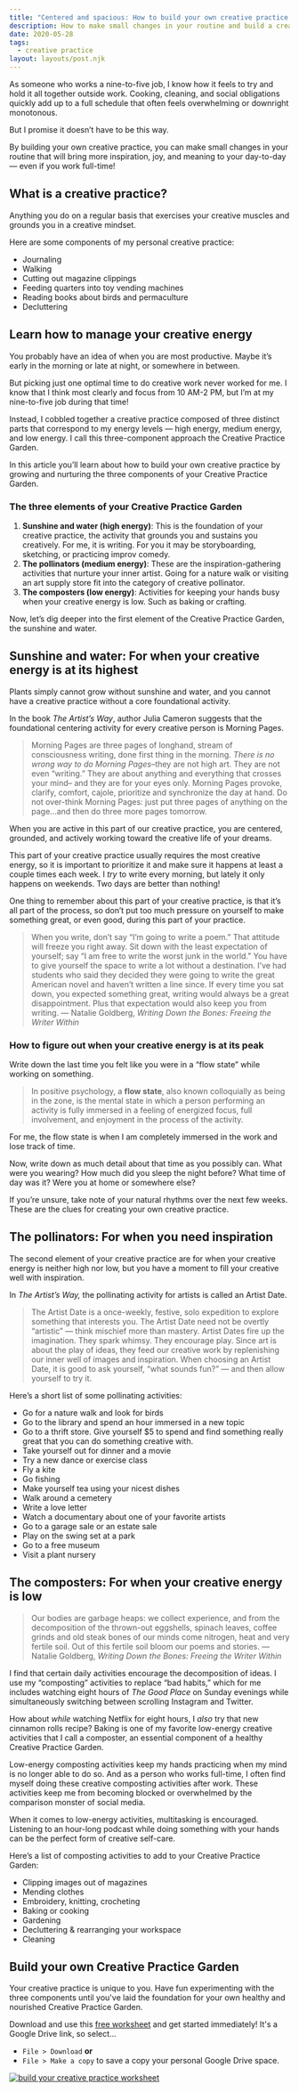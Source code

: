 ```yaml
---
title: "Centered and spacious: How to build your own creative practice as a busy, full-time professional"
description: How to make small changes in your routine and build a creative practice that will bring more inspiration, joy, and meaning to your day-to-day — even if you work full-time
date: 2020-05-28
tags:
  - creative practice
layout: layouts/post.njk
---
```


As someone who works a nine-to-five job, I know how it feels to try and hold it all together outside work. Cooking, cleaning, and social obligations quickly add up to a full schedule that often feels overwhelming or downright monotonous.

But I promise it doesn’t have to be this way.

By building your own creative practice, you can make small changes in your routine that will bring more inspiration, joy, and meaning to your day-to-day — even if you work full-time!

## What is a creative practice?

Anything you do on a regular basis that exercises your creative muscles and grounds you in a creative mindset.

Here are some components of my personal creative practice:

- Journaling
- Walking
- Cutting out magazine clippings
- Feeding quarters into toy vending machines
- Reading books about birds and permaculture
- Decluttering

## Learn how to manage your creative energy

You probably have an idea of when you are most productive. Maybe it’s early in the morning or late at night, or somewhere in between.

But picking just one optimal time to do creative work never worked for me. I know that I think most clearly and focus from 10 AM-2 PM, but I’m at my nine-to-five job during that time!

Instead, I cobbled together a creative practice composed of three distinct parts that correspond to my energy levels — high energy, medium energy, and low energy. I call this three-component approach the Creative Practice Garden.

In this article you’ll learn about how to build your own creative practice by growing and nurturing the three components of your Creative Practice Garden.

### The three elements of your Creative Practice Garden

1.  **Sunshine and water (high energy)**: This is the foundation of your creative practice, the activity that grounds you and sustains you creatively. For me, it is writing. For you it may be storyboarding, sketching, or practicing improv comedy.
2.  **The pollinators (medium energy)**: These are the inspiration-gathering activities that nurture your inner artist. Going for a nature walk or visiting an art supply store fit into the category of creative pollinator.
3.  **The composters (low energy)**: Activities for keeping your hands busy when your creative energy is low. Such as baking or crafting.

Now, let’s dig deeper into the first element of the Creative Practice Garden, the sunshine and water.

## Sunshine and water: For when your creative energy is at its highest

Plants simply cannot grow without sunshine and water, and you cannot have a creative practice without a core foundational activity.

In the book _The Artist’s Way_, author Julia Cameron suggests that the foundational centering activity for every creative person is Morning Pages.

> Morning Pages are three pages of longhand, stream of consciousness writing, done first thing in the morning. _There is no wrong way to do Morning Pages_–they are not high art. They are not even “writing.” They are about anything and everything that crosses your mind– and they are for your eyes only. Morning Pages provoke, clarify, comfort, cajole, prioritize and synchronize the day at hand. Do not over-think Morning Pages: just put three pages of anything on the page...and then do three more pages tomorrow.

When you are active in this part of our creative practice, you are centered, grounded, and actively working toward the creative life of your dreams.

This part of your creative practice usually requires the most creative energy, so it is important to prioritize it and make sure it happens at least a couple times each week. I _try_ to write every morning, but lately it only happens on weekends. Two days are better than nothing!

One thing to remember about this part of your creative practice, is that it’s all part of the process, so don’t put too much pressure on yourself to make something great, or even good, during this part of your practice.

> When you write, don’t say “I’m going to write a poem.” That attitude will freeze you right away. Sit down with the least expectation of yourself; say “I am free to write the worst junk in the world.” You have to give yourself the space to write a lot without a destination. I’ve had students who said they decided they were going to write the great American novel and haven’t written a line since. If every time you sat down, you expected something great, writing would always be a great disappointment. Plus that expectation would also keep you from writing.
> — Natalie Goldberg, _Writing Down the Bones: Freeing the Writer Within_

### How to figure out when your creative energy is at its peak

Write down the last time you felt like you were in a “flow state” while working on something.

> In positive psychology, a **flow state**, also known colloquially as being in the zone, is the mental state in which a person performing an activity is fully immersed in a feeling of energized focus, full involvement, and enjoyment in the process of the activity.

For me, the flow state is when I am completely immersed in the work and lose track of time.

Now, write down as much detail about that time as you possibly can. What were you wearing? How much did you sleep the night before? What time of day was it? Were you at home or somewhere else?

If you’re unsure, take note of your natural rhythms over the next few weeks. These are the clues for creating your own creative practice.

## The pollinators: For when you need inspiration

The second element of your creative practice are for when your creative energy is neither high nor low, but you have a moment to fill your creative well with inspiration.

In _The Artist’s Way,_ the pollinating activity for artists is called an Artist Date.

> The Artist Date is a once-weekly, festive, solo expedition to explore something that interests you. The Artist Date need not be overtly “artistic” — think mischief more than mastery. Artist Dates fire up the imagination. They spark whimsy. They encourage play. Since art is about the play of ideas, they feed our creative work by replenishing our inner well of images and inspiration. When choosing an Artist Date, it is good to ask yourself, “what sounds fun?” — and then allow yourself to try it.

Here’s a short list of some pollinating activities:

- Go for a nature walk and look for birds
- Go to the library and spend an hour immersed in a new topic
- Go to a thrift store. Give yourself \$5 to spend and find something really great that you can do something creative with.
- Take yourself out for dinner and a movie
- Try a new dance or exercise class
- Fly a kite
- Go fishing
- Make yourself tea using your nicest dishes
- Walk around a cemetery
- Write a love letter
- Watch a documentary about one of your favorite artists
- Go to a garage sale or an estate sale
- Play on the swing set at a park
- Go to a free museum
- Visit a plant nursery

## The composters: For when your creative energy is low

> Our bodies are garbage heaps: we collect experience, and from the decomposition of the thrown-out eggshells, spinach leaves, coffee grinds and old steak bones of our minds come nitrogen, heat and very fertile soil. Out of this fertile soil bloom our poems and stories.
> — Natalie Goldberg, _Writing Down the Bones: Freeing the Writer Within_

I find that certain daily activities encourage the decomposition of ideas. I use my “composting” activities to replace “bad habits,” which for me includes watching eight hours of _The Good Place_ on Sunday evenings while simultaneously switching between scrolling Instagram and Twitter.

How about _while_ watching Netflix for eight hours, I _also_ try that new cinnamon rolls recipe? Baking is one of my favorite low-energy creative activities that I call a composter, an essential component of a healthy Creative Practice Garden.

Low-energy composting activities keep my hands practicing when my mind is no longer able to do so. And as a person who works full-time, I often find myself doing these creative composting activities after work. These activities keep me from becoming blocked or overwhelmed by the comparison monster of social media.

When it comes to low-energy activities, multitasking is encouraged. Listening to an hour-long podcast while doing something with your hands can be the perfect form of creative self-care.

Here’s a list of composting activities to add to your Creative Practice Garden:

- Clipping images out of magazines
- Mending clothes
- Embroidery, knitting, crocheting
- Baking or cooking
- Gardening
- Decluttering & rearranging your workspace
- Cleaning

## Build your own Creative Practice Garden

Your creative practice is unique to you. Have fun experimenting with the three components until you've laid the foundation for your own healthy and nourished Creative Practice Garden.

Download and use this [free worksheet](https://docs.google.com/document/d/1DLY91Vix_m_o6czFLXgENH1KC-KDhcO0qUuVdWD5MIE/edit?usp=sharing) and get started immediately! It's a Google Drive link, so select...

- `File > Download` **or**
- `File > Make a copy` to save a copy your personal Google Drive space.

[![build your creative practice worksheet](https://samantha-andrews.s3.us-east-2.amazonaws.com/writing/creative-practice-garden.jpg)](https://docs.google.com/document/d/1DLY91Vix_m_o6czFLXgENH1KC-KDhcO0qUuVdWD5MIE/edit?usp=sharing)
